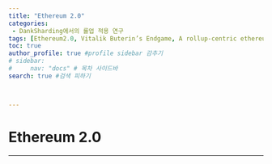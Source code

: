 ```yaml
---
title: "Ethereum 2.0"
categories:
 - DankSharding에서의 롤업 적용 연구
tags: [Ethereum2.0, Vitalik Buterin’s Endgame, A rollup-centric ethereum roadmap] 
toc: true
author_profile: true #profile sidebar 감추기
# sidebar:
#     nav: "docs" # 목차 사이드바
search: true #검색 피하기



---
```






# Ethereum 2.0

-----



